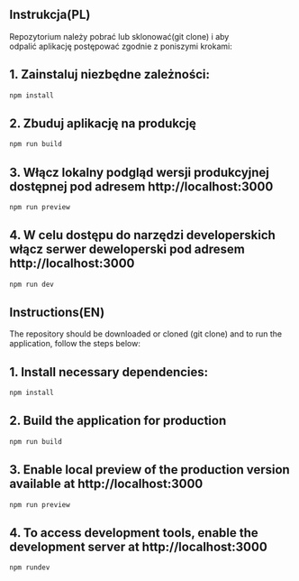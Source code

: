 ## Instrukcja(PL)
Repozytorium należy pobrać lub sklonować(git clone) i aby odpalić aplikację postępować zgodnie z poniszymi krokami:

## 1. Zainstaluj niezbędne zależności:
```bash 
npm install
```

## 2. Zbuduj aplikację na produkcję
```bash
npm run build
```

## 3. Włącz lokalny podgląd wersji produkcyjnej dostępnej pod adresem http://localhost:3000
```bash
npm run preview
```

## 4. W celu dostępu do narzędzi developerskich włącz serwer deweloperski pod adresem http://localhost:3000
```bash
npm run dev
```

## Instructions(EN)
The repository should be downloaded or cloned (git clone) and to run the application, follow the steps below:

## 1. Install necessary dependencies:
```bash 
npm install
```

## 2. Build the application for production
```bash
npm run build
```

## 3. Enable local preview of the production version available at http://localhost:3000
```bash
npm run preview
```

## 4. To access development tools, enable the development server at http://localhost:3000
```bash
npm rundev
```


